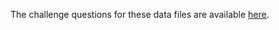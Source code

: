 The challenge questions for these data files are available [here](https://docs.google.com/document/d/10jAEC5URSWgf7-zPtmMqWTj3hqNL-q5ghXz6_2VnDGA/edit#).